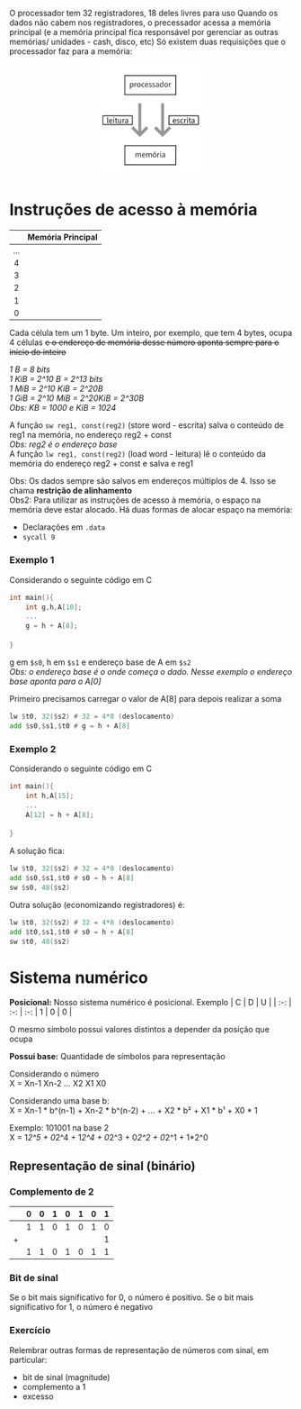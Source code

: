 O processador tem 32 registradores, 18 deles livres para uso
Quando os dados não cabem nos registradores, o precessador acessa a memória principal (e a memória principal fica responsável por gerenciar as outras memórias/ unidades - cash, disco, etc)
Só existem duas requisições que o processador faz para a memória:  
<div style="text-align: center;">
    <img src="requisicao_memoria.png" width="200" height="200">
</div>
<!--<div align="center">
    <img src="requisicao_memoria.png" width="200" height="200">
</div> -->

# Instruções de acesso à memória

<div align="center">

| | Memória Principal |
| :--:| :--: |
| ... | |
| 4 | |
| 3 | |
| 2 | |
| 1 | |
| 0 | |
</div>


Cada célula tem um 1 byte. Um inteiro, por exemplo, que tem 4 bytes, ocupa 4 células <strike>e o endereço de memória desse número aponta sempre para o início do inteiro</strike>

*1 B = 8 bits*  
*1 KiB = 2^10 B = 2^13 bits*  
*1 MiB = 2^10 KiB = 2^20B*  
*1 GiB = 2^10 MiB = 2^20KiB = 2^30B*  
*Obs: KB = 1000 e KiB = 1024*


A função `sw reg1, const(reg2)` (store word - escrita) salva o conteúdo de reg1 na memória, no endereço reg2 + const  
*Obs: reg2 é o endereço base*  
A função `lw reg1, const(reg2)` (load word - leitura) lê o conteúdo da memória do endereço reg2 + const e salva e reg1  

Obs: Os dados sempre são salvos em endereços múltiplos de 4. Isso se chama **restrição de alinhamento**  
Obs2: Para utilizar as instruções de acesso à memória, o espaço na memória deve estar alocado. Há duas formas de alocar espaço na memória:  
* Declarações em `.data`
* `sycall 9`

### Exemplo 1
Considerando o seguinte código em C
```c
int main(){
    int g,h,A[10];
    ...
    g = h + A[8];

}
```
g em `$s0`, h em `$s1` e endereço base de A em `$s2`  
*Obs: o endereço base é o onde começa o dado. Nesse exemplo o endereço base aponta para o A[0]*  

Primeiro precisamos carregar o valor de A[8] para depois realizar a soma
```asm
lw $t0, 32($s2) # 32 = 4*8 (deslocamento)
add $s0,$s1,$t0 # g = h + A[8]
```

### Exemplo 2
Considerando o seguinte código em C
```c
int main(){
    int h,A[15];
    ...
    A[12] = h + A[8];

}
```
A solução fica:
```asm
lw $t0, 32($s2) # 32 = 4*8 (deslocamento)
add $s0,$s1,$t0 # s0 = h + A[8]
sw $s0, 48($s2)
```
Outra solução (economizando registradores) é:
```asm
lw $t0, 32($s2) # 32 = 4*8 (deslocamento)
add $t0,$s1,$t0 # s0 = h + A[8]
sw $t0, 48($s2)
```
# Sistema numérico
**Posicional:**
Nosso sistema numérico é posicional. Exemplo
| C | D | U |
| :-: | :-: | :-:
| 1 | 0 | 0 |

O mesmo símbolo possui valores distintos a depender da posição que ocupa

**Possui base:**
Quantidade de símbolos para representação 

Considerando o número  
X = Xn-1 Xn-2 ... X2 X1 X0

Considerando uma base b:  
X = Xn-1 * b^(n-1) + Xn-2 * b^(n-2) + ... + X2 * b² + X1 * b¹ + X0 * 1  

Exemplo: 101001 na base 2  
X = 1*2^5 + 0*2^4 + 1*2^4 + 0*2^3 + 0*2^2 + 0*2^1 + 1*2^0
## Representação de sinal (binário)
### Complemento de 2
| | 0 | 0 | 1 | 0 | 1 | 0 | 1 |
| :-: | :-: | :-: | :-: | :-: | :-: | :-: | :-:
| | 1 | 1 | 0 | 1 | 0 | 1 | 0 |
| + | ||||||1
| | 1 | 1 | 0 | 1 | 0 | 1 | 1 |
### Bit de sinal
Se o bit mais significativo for 0, o número é positivo. Se o bit mais significativo for 1, o número é negativo
### Exercício
Relembrar outras formas de representação de números com sinal, em particular:
* bit de sinal (magnitude)
* complemento a 1
* excesso
